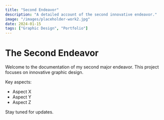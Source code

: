 ```yaml
---
title: "Second Endeavor"
description: "A detailed account of the second innovative endeavor."
image: "/images/placeholder-work2.jpg"
date: 2024-01-15
tags: ["Graphic Design", "Portfolio"]
---
```


# The Second Endeavor

Welcome to the documentation of my second major endeavor. This project focuses on innovative graphic design.

Key aspects:
- Aspect X
- Aspect Y
- Aspect Z

Stay tuned for updates.
